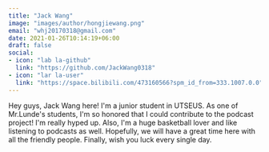 ```yaml
---
title: "Jack Wang"
image: "images/author/hongjiewang.png"
email: "whj20170318@gmail.com"
date: 2021-01-26T10:14:19+06:00
draft: false
social:
- icon: "lab la-github"
  link: "https://github.com/JackWang0318"
- icon: "lar la-user"
  link: "https://space.bilibili.com/473160566?spm_id_from=333.1007.0.0"
---
```


Hey guys, Jack Wang here! I'm a junior student in UTSEUS. As one of Mr.Lunde's students, I'm so honored that I could contribute to the podcast project! I'm really hyped up. Also, I'm a huge basketball lover and like listening to podcasts as well. Hopefully, we will have a great time here with all the friendly people. Finally, wish you luck every single day.

